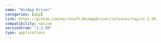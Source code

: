 ```yaml
---
name: "WinApp Driver"
categories: [app]
link: https://github.com/microsoft/WinAppDriver/releases/tag/v1.2.99
compatibility: native
versionFrom: "1.2.99"
type: applications
---
```


